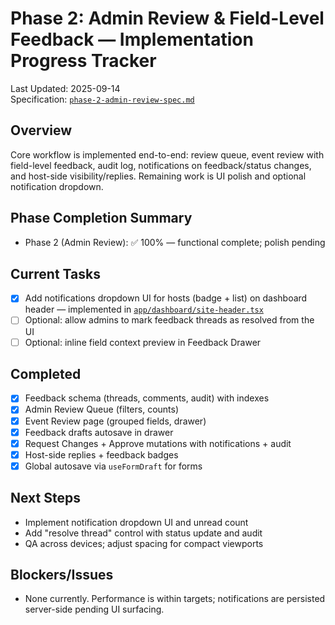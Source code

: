 # Phase 2: Admin Review & Field-Level Feedback — Implementation Progress Tracker

Last Updated: 2025-09-14  
Specification: [`phase-2-admin-review-spec.md`](file:///Users/ray/workspace/htw-hackathon-2025-rayfernando/documentation/features/active/phase-2-admin-review-spec.md)

## Overview
Core workflow is implemented end-to-end: review queue, event review with field-level feedback, audit log, notifications on feedback/status changes, and host-side visibility/replies. Remaining work is UI polish and optional notification dropdown.

## Phase Completion Summary
- Phase 2 (Admin Review): ✅ 100% — functional complete; polish pending

## Current Tasks
- [x] Add notifications dropdown UI for hosts (badge + list) on dashboard header — implemented in [`app/dashboard/site-header.tsx`](file:///Users/ray/workspace/htw-hackathon-2025-rayfernando/app/dashboard/site-header.tsx)
- [ ] Optional: allow admins to mark feedback threads as resolved from the UI
- [ ] Optional: inline field context preview in Feedback Drawer

## Completed
- [x] Feedback schema (threads, comments, audit) with indexes
- [x] Admin Review Queue (filters, counts)
- [x] Event Review page (grouped fields, drawer)
- [x] Feedback drafts autosave in drawer
- [x] Request Changes + Approve mutations with notifications + audit
- [x] Host-side replies + feedback badges
- [x] Global autosave via `useFormDraft` for forms

## Next Steps
- Implement notification dropdown UI and unread count
- Add "resolve thread" control with status update and audit
- QA across devices; adjust spacing for compact viewports

## Blockers/Issues
- None currently. Performance is within targets; notifications are persisted server-side pending UI surfacing.
